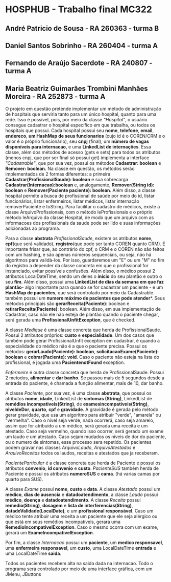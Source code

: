 # HOSPHUB - Trabalho final MC322
## André Patricio de Sousa - RA 260363 - turma B
## Daniel Santos Sobrinho - RA 260404 - turma A
## Fernando de Araújo Sacerdote - RA 240807 - turma A
## Maria Beatriz Guimarães Trombini Manhães Moreira - RA 252873 - turma A

O projeto em questão pretende implementar um método de administração de hospitais que serviria tanto para um único hospital, quanto para uma rede. Isso é possível, pois, por meio da classe *"Hospital"*, o usuário consegue cadastrar o hospital específico em que trabalha, ou todos os hospitais que possui. Cada hospital possui seu **nome**, **telefone**, **email**, **endereco**, **um HashMap de seus funcionarios** (cujo id é o COREN/CRM e o valor é o próprio funcionário), seu **cnpj** (final), um **número de vagas disponíveis para internacao**, e uma **LinkedList de internações**. Essa classe, além dos métodos de acesso (gets e sets) para todos os atributos (menos cnpj, que por ser final só possui get) implementa a interface *"Cadastrable"*, que por sua vez, possui os métodos **Cadastrar: boolean** e **Remover: boolean.** Na classe em questão, os métodos serão implementados de 2 formas diferentes: a primeira **Cadastrar(ProfissionalSaude): boolean** e sua sobrecarga **Cadastrar(Internacao):boolean** e, analogamente, **Remover(String id): boolean** e **Remover(Paciente paciente): boolean**. Além disso, a classe hospital permite a busca de profissional de saúde por meio do id, listar funcionários, listar enfermeiros, listar médicos, listar internação removerPaciente e toString. Para facilitar o cadastro de médicos, existe a classe ArquivoProfissionais, com o método leProfissionais e o próprio método leArquivo da classe Hospital, de modo que um arquivo com as informacoes dos profissionais da saude pode ser lido e suas informações adicionadas ao programa.

Para a classe **abstrata** *ProfissionalSaude*, existem os atributos **nome**, **cpf**(que será validado), **registro**(que pode ser tanto COREN quanto CRM). É importante frisar que, ao contrário do cpf, o CRM e o COREN não são feitos com um hashing, e são apenas números sequenciais, ou seja, não há algoritmos para validá-los. Por isso, guardaremos um "E" ou um "M" no fim do registro a depender da classe concreta em que o profissional for instanciado, evitar possíveis confusões. Além disso, o médico possui 2 atributos LocalDateTime, sendo um deles o **início** do seu plantão e outro o seu **fim**. Além disso, possui uma **LinkedList de dias da semana em que faz plantão**- algo importante para quando se for cadastrar um paciente - e um **HashMap de pacientes**, que será controlado por meio da Cadastrable. também possui um **numero máximo de pacientes que pode atender***. Seus métodos principais são **gerarReceita(Paciente)**: boolean e **retirarReceita(Paciente)**: boolean. Além disso, em sua implementação de Cadastrar, caso não ele não esteja de plantão quando o paciente chegar, será gerada uma **ProfissionalUnfitException**, que é checked. 

A classe *Medique* é uma classe concreta que herda de ProfissionalSaude. Possui 2 atributos próprios: **custo** e **especialidade**. Um dos casos que também pode gerar ProfissionalUnfit exception em cadastrar, é quando a especialidade do médico não é a que o paciente precisa. Possui os métodos: **gerarLaudo(Paciente): boolean**, **solicitacaoExame(Paciente): boolean** e **cobrar(Paciente): void**. Caso o paciente não esteja na lista do profissional, é jogada uma **PacientenotFound** exception.

*Enfermeire* é outra classe concreta que herda de ProfissionalSaude. Possui 2 metodos, **alimentar** e **dar banho**. Se passou mais de 5 segundos desde a entrada do paciente, é chamada a função alimentar, mais de 10, dar banho.

A classe *Paciente*, por sua vez, é uma classe **abstrata**, que possui os atributos **nome**, **idade**, LinkedList de **sintomas (String)**, LinkedList de **remédios incompativeis(String)**, de **examesincompativeis(String)**, **niveldeDor**, **quarto**, **cpf** e **gravidade**. A gravidade é gerada pelo método gerar gravidade, que usa um algoritmo para atribuir "verde", "amarela" ou "vermelha". Caso o nível seja verde, nada ocorrerá, caso seja amarelo, assim que for atribuido a um médico, será gerada uma receita e um atestado. Caso seja  vermelho, quando isso ocorrer, será gerado um exame um laudo e um atestado. 
Caso sejam mudados os níveis de dor do paciente, ou o numero de sintomas, esse processo sera repetido. Os pacientes podem gravar nas classes *ArquivoLaudo*, *ArquivoAtestados* e *ArquivoReceitas* todos os laudos, receitas e atestados que ja receberam.

*PacienteParticular* é a classe concreta que herda de Paciente e possui os atributos **convenio**, **id convenio** e **custo**. *PacienteSUS* também herda de Paciente e possui os atributos **numeroSUS** e **cama**. (há varias camas por quarto para SUS). 

A classe *Exame* possui **nome**, **custo** e **data**. A classe *Atestado* possui um **médico**, **dias de ausencia** e **datadoatendimento**, a classe *Laudo* possui **médico**, **doença** e **datadoatendimento**. A classe *Receita* possui **remedio(String)**, **dosagem** e **lista de interferencias(String)**, **datadeValidade(LocalDate)**, e um **profissional responsável**. 
Caso um médico tente atribuir uma receita a um paciente que ele seja alérgico ou que está em seus remédios incompatíveis, gerará uma **RemedioIncompativelException**.
Caso o mesmo ocorra com um exame, gerará um **ExameIncompativelException**.

Por fim, a classe *Internacao* possui um **paciente**, um **medico responsavel**, uma **enfermeira responsavel**, um **custo**, uma LocalDateTime **entrada** e uma LocalDateTime **saida**.

Todos os pacientes recebem alta na saida dada na internacao. 
Todo o programa será controlado por meio de uma interface gráfica, com um JMenu, JButtons 